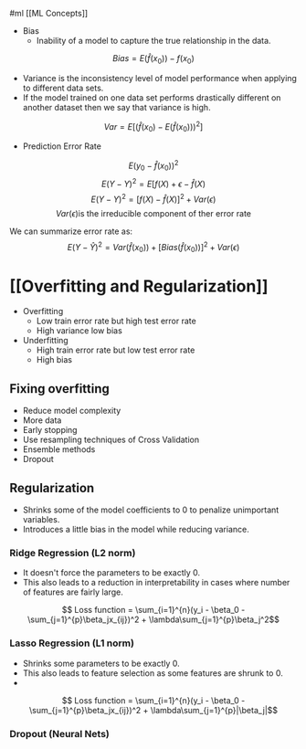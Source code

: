 #ml [[ML Concepts]]


* Bias
	* Inability of a model to capture the true relationship in the data.

$$Bias = E(\hat f(x_0)) - f(x_0)$$


* Variance is the inconsistency level of model performance when applying to different data sets.
* If the model trained on one data set performs drastically different on another dataset then we say that variance is high.


$$Var = E[(\hat f(x_0) - E(\hat f(x_0)))^2]$$



* Prediction Error Rate

$$ E(y_0 - \hat f(x_0))^2 $$
$$E(Y-Y)^2 = E[f(X) + \epsilon - \hat f(X)$$
$$ E(Y-Y)^2 = [f(X) - \hat f(X)]^2 + Var(\epsilon)$$
$$ Var (\epsilon) \text{is the irreducible component of ther error rate}$$



We can summarize error rate as:
$$E(Y - \hat Y)^2 = Var(\hat f(x_0)) + [Bias(\hat f(x_0))]^2 + Var(\epsilon)$$


# [[Overfitting and Regularization]]

* Overfitting
	* Low train error rate but high test error rate
	* High variance low bias
* Underfitting
	* High train error rate but low test error rate
	* High bias


## Fixing overfitting
* Reduce model complexity
* More data
* Early stopping
* Use resampling techniques of Cross Validation
* Ensemble methods
* Dropout


## Regularization
* Shrinks some of the model coefficients to 0 to penalize unimportant variables.
* Introduces a little bias in the model while reducing variance.

### Ridge Regression (L2 norm)
* It doesn't force the parameters to be exactly 0.
* This also leads to a reduction in interpretability in cases where number of features are fairly large.

$$ Loss function = \sum_{i=1}^{n}(y_i - \beta_0 - \sum_{j=1}^{p}\beta_jx_{ij})^2 + \lambda\sum_{j=1}^{p}\beta_j^2$$

### Lasso Regression (L1 norm)
* Shrinks some parameters to be exactly 0.
* This also leads to feature selection as some features are shrunk to 0.
* 

$$ Loss function = \sum_{i=1}^{n}(y_i - \beta_0 - \sum_{j=1}^{p}\beta_jx_{ij})^2 + \lambda\sum_{j=1}^{p}|\beta_j|$$

### Dropout (Neural Nets)

